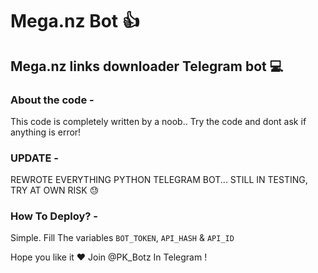 # Mega.nz Bot 👍
## Mega.nz links downloader Telegram bot 💻

### About the code -
This code is completely written by a noob.. Try the code and dont ask if anything is error!

### UPDATE -
REWROTE EVERYTHING PYTHON TELEGRAM BOT... STILL IN TESTING, TRY AT OWN RISK 😓

### How To Deploy? -
Simple. Fill The variables `BOT_TOKEN`, `API_HASH` & `API_ID`


Hope you like it ❤️
Join @PK_Botz In Telegram !
